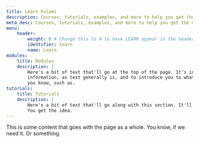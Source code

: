 ```yaml
---
title: Learn Pulumi
description: Courses, tutorials, examples, and more to help you get the most out of Pulumi.
meta_desc: Courses, tutorials, examples, and more to help you get the most out of Pulumi.
menu:
    header:
        weight: 0 # Change this to 4 to have LEARN appear in the header bar.
        identifier: learn
        name: Learn
modules:
    title: Modules
    description: |
        Here's a bit of text that'll go at the top of the page. It's intended to give you some
        information, as text generally is, and to introduce you to what you're looking at, and uh,
        you know, such as.
tutorials:
    title: Tutorials
    description: |
        Here's a bit of text that'll go along with this section. It'll have a little info, etc.
        You get the idea.
---
```


This is some content that goes with the page as a whole. You know, if we need it. Or something.
